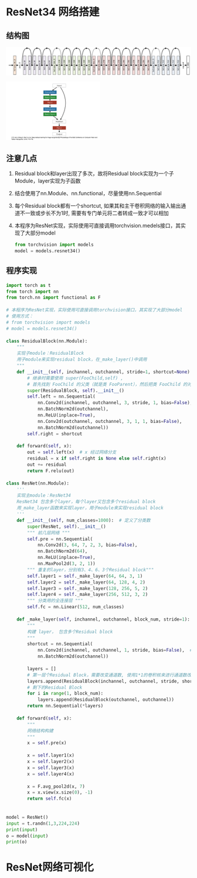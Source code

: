 # ResNet34 网络搭建

## 结构图

![image-20200724222816906](/img/in-post/20_07/image-20200724222816906.png)

<img src="/img/in-post/20_07/image-20200724222835240.png" alt="image-20200724222835240" style="zoom: 25%;" />

## 注意几点

1. Residual block和layer出现了多次，故将Residual block实现为一个子Module，layer实现为子函数

2. 结合使用了nn.Module、nn.functional，尽量使用nn.Sequential

3. 每个Residual block都有一个shortcut, 如果其和主干卷积网络的输入输出通道不一致或步长不为1时, 需要有专门单元将二者转成一致才可以相加

4. 本程序为ResNet实现，实际使用可直接调用torchvision.medels接口，其实现了大部分model

   ```python
   from torchvision import models
   model = models.resnet34()
   ```

## 程序实现

```python
import torch as t
from torch import nn
from torch.nn import functional as F

# 本程序为ResNet实现，实际使用可直接调用torchvision接口，其实现了大部分model
# 使用方式：
# from torchvision import models
# model = models.resnet34()

class ResidualBlock(nn.Module):
    """
    实现子module：ResidualBlock
    用子module来实现residual block，在_make_layer()中调用
    """
    def __init__(self, inchannel, outchannel, stride=1, shortcut=None):
        # 继承时需要使用 super(FooChild,self) ,
        # 首先找到 FooChild 的父类（就是类 FooParent），然后把类 FooChild 的对象转换为类 FooParent 的对象
        super(ResidualBlock, self).__init__()
        self.left = nn.Sequential(
            nn.Conv2d(inchannel, outchannel, 3, stride, 1, bias=False),  # 只在第一个卷积层进行通道变换
            nn.BatchNorm2d(outchannel),
            nn.ReLU(inplace=True),
            nn.Conv2d(outchannel, outchannel, 3, 1, 1, bias=False),
            nn.BatchNorm2d(outchannel))
        self.right = shortcut

    def forward(self, x):
        out = self.left(x)  # x 经过网络分支
        residual = x if self.right is None else self.right(x)
        out += residual
        return F.relu(out)

class ResNet(nn.Module):
    '''
    实现主module：ResNet34
    ResNet34 包含多个layer，每个layer又包含多个residual block
    用_make_layer函数来实现layer，用子module来实现residual block
    '''
    def __init__(self, num_classes=1000):  # 定义了分类数
        super(ResNet, self).__init__()
        """ 前几层网络 """
        self.pre = nn.Sequential(
            nn.Conv2d(3, 64, 7, 2, 3, bias=False),
            nn.BatchNorm2d(64),
            nn.ReLU(inplace=True),
            nn.MaxPool2d(3, 2, 1))
        """ 重复的layer，分别有3、4、6、3个Residual block"""
        self.layer1 = self._make_layer(64, 64, 3, 1)
        self.layer2 = self._make_layer(64, 128, 4, 2)
        self.layer3 = self._make_layer(128, 256, 5, 2)
        self.layer4 = self._make_layer(256, 512, 3, 2)
        """ 分类用的全连接层 """
        self.fc = nn.Linear(512, num_classes)

    def _make_layer(self, inchannel, outchannel, block_num, stride=1):
        """
        构建 layer， 包含多个Residual block
        """
        shortcut = nn.Sequential(
            nn.Conv2d(inchannel, outchannel, 1, stride, bias=False),  # kernel size=1
            nn.BatchNorm2d(outchannel))

        layers = []
        # 第一层个Residual Block，需要改变通道数, 使用1*1的卷积核来进行通道数改变
        layers.append(ResidualBlock(inchannel, outchannel, stride, shortcut))
        # 剩下的Residual Block
        for i in range(1, block_num):
            layers.append(ResidualBlock(outchannel, outchannel))
        return nn.Sequential(*layers)

    def forward(self, x):
        """
        网络结构构建
        """
        x = self.pre(x)

        x = self.layer1(x)
        x = self.layer2(x)
        x = self.layer3(x)
        x = self.layer4(x)

        x = F.avg_pool2d(x, 7)
        x = x.view(x.size(0), -1)
        return self.fc(x)


model = ResNet()
input = t.randn(1,3,224,224)
print(input)
o = model(input)
print(o)
```

# ResNet网络可视化



